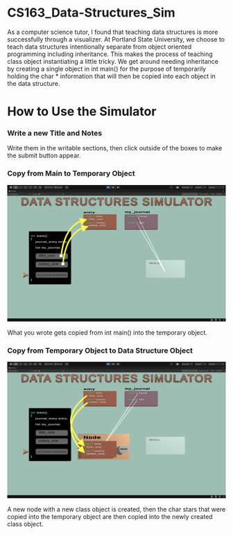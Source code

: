 # CS163_Data-Structures_Sim

As a computer science tutor, I found that teaching data structures is more successfully through a visualizer. At Portland State University, we choose to teach data structures intentionally separate from object oriented programming including inheritance. This makes the process of teaching class object instantiating a little tricky. We get around needing inheritance by creating a single object in int main() for the purpose of temporarily holding the char * information that will then be copied into each object in the data structure.

# How to Use the Simulator

### Write a new Title and Notes

Write them in the writable sections, then click outside of the boxes to make the submit button appear.

### Copy from Main to Temporary Object

![From int main](https://github.com/williammcintosh/CS163_Data-Structures_Sim/blob/main/images/DS_main_to_temp_obj.png)

What you wrote gets copied from int main() into the temporary object.

### Copy from Temporary Object to Data Structure Object

![From temp obj](https://github.com/williammcintosh/CS163_Data-Structures_Sim/blob/main/images/DS_temp_obj_to_obj.png)

A new node with a new class object is created, then the char stars that were copied into the temporary object are then copied into the newly created class object.

